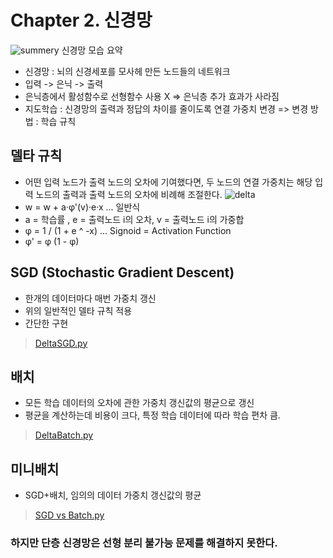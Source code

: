 Chapter 2. 신경망
====================

![summery](https://t1.daumcdn.net/thumb/R1280x0/?fname=http://t1.daumcdn.net/brunch/service/user/wLl/image/XesjORemSuVCNPLihSg_4MsXduQ)
신경망 모습 요약 

+ 신경망 : 뇌의 신경세포를 모사헤 만든 노드들의 네트워크
+ 입력 -> 은닉 -> 출력 
+ 은닉층에서 활성함수로 선형함수 사용 X => 은닉층 추가 효과가 사라짐
+ 지도학습 : 신경망의 출력과 정답의 차이를 줄이도록 연결 가중치 변경 => 변경 방법 : 학습 규칙

## 델타 규칙
+ 어떤 입력 노드가 출력 노드의 오차에 기여했다면, 두 노드의 연결 가중치는 해당 입력 노드의 출력과 출력 노드의 오차에 비례해 조절한다.
![delta](https://upload.wikimedia.org/wikipedia/commons/thumb/6/60/ArtificialNeuronModel_english.png/900px-ArtificialNeuronModel_english.png)
+ w = w + a·φ'(v)·e·x       ... 일반식
+ a = 학습률 , e = 출력노드 i의 오차, v = 출력노드 i의 가중합
+ φ = 1 / (1 + e ^ -x)      ... Signoid = Activation Function
+ φ' = φ (1 - φ)
  
## SGD (Stochastic Gradient Descent)
+ 한개의 데이터마다 매번 가중치 갱신
+ 위의 일반적인 델타 규칙 적용
+ 간단한 구현 
> [DeltaSGD.py](DeltaSGD.py)

## 배치
+ 모든 학습 데이터의 오차에 관한 가중치 갱신값의 평균으로 갱신
+ 평균을 계산하는데 비용이 크다, 특정 학습 데이터에 따라 학습 편차 큼.
> [DeltaBatch.py](DeltaBatch.py)

## 미니배치
+ SGD+배치, 임의의 데이터 가중치 갱신값의 평균
> [SGD vs Batch.py](SGDvsBatch.py)

### 하지만 단층 신경망은 선형 분리 불가능 문제를 해결하지 못한다.